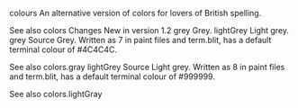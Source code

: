 colours
An alternative version of colors for lovers of British spelling.

See also
colors
Changes
New in version 1.2
grey	Grey.
lightGrey	Light grey.
grey
Source
Grey. Written as 7 in paint files and term.blit, has a default terminal colour of #4C4C4C.

See also
colors.gray
lightGrey
Source
Light grey. Written as 8 in paint files and term.blit, has a default terminal colour of #999999.

See also
colors.lightGray